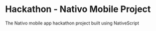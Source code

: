 # Hackathon - Nativo Mobile Project
The Nativo mobile app hackathon project built using NativeScript
